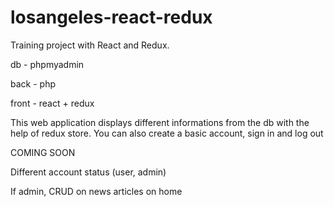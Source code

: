 # losangeles-react-redux

Training project with React and Redux.

db - phpmyadmin

back - php

front - react + redux

This web application displays different informations from the db with the help of redux store. You can also create a basic account, sign in and log out

COMING SOON

Different account status (user, admin)

If admin, CRUD on news articles on home
